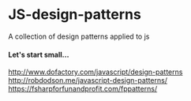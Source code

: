 # JS-design-patterns
A collection of design patterns applied to js

#### Let's start small...
http://www.dofactory.com/javascript/design-patterns
http://robdodson.me/javascript-design-patterns/
https://fsharpforfunandprofit.com/fppatterns/
